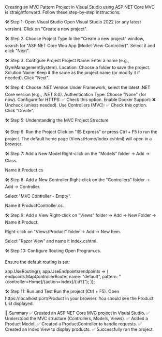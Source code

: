 Creating an MVC Pattern Project in Visual Studio using ASP.NET Core MVC is straightforward. Follow these step-by-step instructions:

🛠 Step 1: Open Visual Studio
Open Visual Studio 2022 (or any latest version).
Click on "Create a new project".

🛠 Step 2: Choose Project Type
In the "Create a new project" window, search for "ASP.NET Core Web App (Model-View-Controller)".
Select it and click "Next".

🛠 Step 3: Configure Project
Project Name: Enter a name (e.g., GymManagementSystem).
Location: Choose a folder to save the project.
Solution Name: Keep it the same as the project name (or modify it if needed).
Click "Next".

🛠 Step 4: Choose .NET Version
Under Framework, select the latest .NET Core version (e.g., .NET 8.0).
Authentication Type: Choose "None" (for now).
Configure for HTTPS: ✅ Check this option.
Enable Docker Support: ❌ Uncheck (unless needed).
Use Controllers (MVC): ✅ Check this option.
Click "Create".

🛠 Step 5: Understanding the MVC Project Structure

🛠 Step 6: Run the Project
Click on "IIS Express" or press Ctrl + F5 to run the project.
The default home page (Views/Home/Index.cshtml) will open in a browser.

🛠 Step 7: Add a New Model
Right-click on the "Models" folder → Add → Class.

Name it Product.cs

🛠 Step 8: Add a New Controller
Right-click on the "Controllers" folder → Add → Controller.

Select "MVC Controller - Empty".

Name it ProductController.cs.


🛠 Step 9: Add a View
Right-click on "Views" folder → Add → New Folder → Name it Product.

Right-click on "Views/Product" folder → Add → New Item.

Select "Razor View" and name it Index.cshtml.


🛠 Step 10: Configure Routing
Open Program.cs.

Ensure the default routing is set:

app.UseRouting();
app.UseEndpoints(endpoints =>
{
    endpoints.MapControllerRoute(
        name: "default",
        pattern: "{controller=Home}/{action=Index}/{id?}");
});

🛠 Step 11: Run and Test
Run the project (Ctrl + F5).
Open https://localhost:port/Product in your browser.
You should see the Product List displayed.

🎯 Summary
✅ Created an ASP.NET Core MVC project in Visual Studio.
✅ Understood the MVC structure (Controllers, Models, Views).
✅ Added a Product Model.
✅ Created a ProductController to handle requests.
✅ Created an Index View to display products.
✅ Successfully ran the project.

